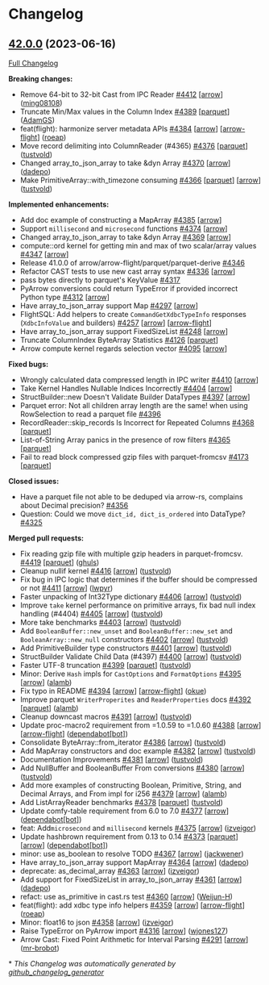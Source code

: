 <!---
  Licensed to the Apache Software Foundation (ASF) under one
  or more contributor license agreements.  See the NOTICE file
  distributed with this work for additional information
  regarding copyright ownership.  The ASF licenses this file
  to you under the Apache License, Version 2.0 (the
  "License"); you may not use this file except in compliance
  with the License.  You may obtain a copy of the License at

    http://www.apache.org/licenses/LICENSE-2.0

  Unless required by applicable law or agreed to in writing,
  software distributed under the License is distributed on an
  "AS IS" BASIS, WITHOUT WARRANTIES OR CONDITIONS OF ANY
  KIND, either express or implied.  See the License for the
  specific language governing permissions and limitations
  under the License.
-->

# Changelog

## [42.0.0](https://github.com/apache/arrow-rs/tree/42.0.0) (2023-06-16)

[Full Changelog](https://github.com/apache/arrow-rs/compare/41.0.0...42.0.0)

**Breaking changes:**

- Remove 64-bit to 32-bit Cast from IPC Reader [\#4412](https://github.com/apache/arrow-rs/pull/4412) [[arrow](https://github.com/apache/arrow-rs/labels/arrow)] ([ming08108](https://github.com/ming08108))
- Truncate Min/Max values in the Column Index [\#4389](https://github.com/apache/arrow-rs/pull/4389) [[parquet](https://github.com/apache/arrow-rs/labels/parquet)] ([AdamGS](https://github.com/AdamGS))
- feat\(flight\): harmonize server metadata APIs [\#4384](https://github.com/apache/arrow-rs/pull/4384) [[arrow](https://github.com/apache/arrow-rs/labels/arrow)] [[arrow-flight](https://github.com/apache/arrow-rs/labels/arrow-flight)] ([roeap](https://github.com/roeap))
- Move record delimiting into ColumnReader \(\#4365\) [\#4376](https://github.com/apache/arrow-rs/pull/4376) [[parquet](https://github.com/apache/arrow-rs/labels/parquet)] ([tustvold](https://github.com/tustvold))
- Changed array\_to\_json\_array to take &dyn Array [\#4370](https://github.com/apache/arrow-rs/pull/4370) [[arrow](https://github.com/apache/arrow-rs/labels/arrow)] ([dadepo](https://github.com/dadepo))
- Make PrimitiveArray::with\_timezone consuming [\#4366](https://github.com/apache/arrow-rs/pull/4366) [[parquet](https://github.com/apache/arrow-rs/labels/parquet)] [[arrow](https://github.com/apache/arrow-rs/labels/arrow)] ([tustvold](https://github.com/tustvold))

**Implemented enhancements:**

- Add doc example of constructing a MapArray [\#4385](https://github.com/apache/arrow-rs/issues/4385) [[arrow](https://github.com/apache/arrow-rs/labels/arrow)]
- Support `millisecond` and `microsecond` functions [\#4374](https://github.com/apache/arrow-rs/issues/4374) [[arrow](https://github.com/apache/arrow-rs/labels/arrow)]
- Changed array\_to\_json\_array to take &dyn Array [\#4369](https://github.com/apache/arrow-rs/issues/4369) [[arrow](https://github.com/apache/arrow-rs/labels/arrow)]
- compute::ord kernel for getting min and max of two scalar/array values [\#4347](https://github.com/apache/arrow-rs/issues/4347) [[arrow](https://github.com/apache/arrow-rs/labels/arrow)]
- Release 41.0.0 of arrow/arrow-flight/parquet/parquet-derive [\#4346](https://github.com/apache/arrow-rs/issues/4346)
- Refactor CAST tests to use new cast array syntax [\#4336](https://github.com/apache/arrow-rs/issues/4336) [[arrow](https://github.com/apache/arrow-rs/labels/arrow)]
- pass bytes directly to parquet's KeyValue [\#4317](https://github.com/apache/arrow-rs/issues/4317)
- PyArrow conversions could return TypeError if provided incorrect Python type [\#4312](https://github.com/apache/arrow-rs/issues/4312) [[arrow](https://github.com/apache/arrow-rs/labels/arrow)]
- Have array\_to\_json\_array support Map [\#4297](https://github.com/apache/arrow-rs/issues/4297) [[arrow](https://github.com/apache/arrow-rs/labels/arrow)]
- FlightSQL: Add helpers to create `CommandGetXdbcTypeInfo` responses \(`XdbcInfoValue` and builders\) [\#4257](https://github.com/apache/arrow-rs/issues/4257) [[arrow](https://github.com/apache/arrow-rs/labels/arrow)] [[arrow-flight](https://github.com/apache/arrow-rs/labels/arrow-flight)]
- Have array\_to\_json\_array support FixedSizeList  [\#4248](https://github.com/apache/arrow-rs/issues/4248) [[arrow](https://github.com/apache/arrow-rs/labels/arrow)]
- Truncate ColumnIndex ByteArray Statistics [\#4126](https://github.com/apache/arrow-rs/issues/4126) [[parquet](https://github.com/apache/arrow-rs/labels/parquet)]
- Arrow compute kernel regards selection vector [\#4095](https://github.com/apache/arrow-rs/issues/4095) [[arrow](https://github.com/apache/arrow-rs/labels/arrow)]

**Fixed bugs:**

- Wrongly calculated data compressed length in IPC writer [\#4410](https://github.com/apache/arrow-rs/issues/4410) [[arrow](https://github.com/apache/arrow-rs/labels/arrow)]
- Take Kernel Handles Nullable Indices Incorrectly [\#4404](https://github.com/apache/arrow-rs/issues/4404) [[arrow](https://github.com/apache/arrow-rs/labels/arrow)]
- StructBuilder::new Doesn't Validate Builder DataTypes [\#4397](https://github.com/apache/arrow-rs/issues/4397) [[arrow](https://github.com/apache/arrow-rs/labels/arrow)]
- Parquet error: Not all children array length are the same! when using RowSelection to read a parquet file [\#4396](https://github.com/apache/arrow-rs/issues/4396)
- RecordReader::skip\_records Is Incorrect for Repeated Columns [\#4368](https://github.com/apache/arrow-rs/issues/4368) [[parquet](https://github.com/apache/arrow-rs/labels/parquet)]
- List-of-String Array panics in the presence of row filters [\#4365](https://github.com/apache/arrow-rs/issues/4365) [[parquet](https://github.com/apache/arrow-rs/labels/parquet)]
- Fail to read block compressed gzip files with parquet-fromcsv [\#4173](https://github.com/apache/arrow-rs/issues/4173) [[parquet](https://github.com/apache/arrow-rs/labels/parquet)]

**Closed issues:**

- Have a parquet file not able to be deduped via arrow-rs, complains about Decimal precision? [\#4356](https://github.com/apache/arrow-rs/issues/4356)
- Question: Could we move `dict_id, dict_is_ordered` into DataType? [\#4325](https://github.com/apache/arrow-rs/issues/4325)

**Merged pull requests:**

- Fix reading gzip file with multiple gzip headers in parquet-fromcsv. [\#4419](https://github.com/apache/arrow-rs/pull/4419) [[parquet](https://github.com/apache/arrow-rs/labels/parquet)] ([ghuls](https://github.com/ghuls))
- Cleanup nullif kernel [\#4416](https://github.com/apache/arrow-rs/pull/4416) [[arrow](https://github.com/apache/arrow-rs/labels/arrow)] ([tustvold](https://github.com/tustvold))
- Fix bug in IPC logic that determines if the buffer should be compressed or not [\#4411](https://github.com/apache/arrow-rs/pull/4411) [[arrow](https://github.com/apache/arrow-rs/labels/arrow)] ([lwpyr](https://github.com/lwpyr))
- Faster unpacking of Int32Type dictionary [\#4406](https://github.com/apache/arrow-rs/pull/4406) [[arrow](https://github.com/apache/arrow-rs/labels/arrow)] ([tustvold](https://github.com/tustvold))
- Improve `take` kernel performance on primitive arrays, fix bad null index handling  \(\#4404\) [\#4405](https://github.com/apache/arrow-rs/pull/4405) [[arrow](https://github.com/apache/arrow-rs/labels/arrow)] ([tustvold](https://github.com/tustvold))
- More take benchmarks [\#4403](https://github.com/apache/arrow-rs/pull/4403) [[arrow](https://github.com/apache/arrow-rs/labels/arrow)] ([tustvold](https://github.com/tustvold))
- Add `BooleanBuffer::new_unset` and `BooleanBuffer::new_set` and `BooleanArray::new_null` constructors [\#4402](https://github.com/apache/arrow-rs/pull/4402) [[arrow](https://github.com/apache/arrow-rs/labels/arrow)] ([tustvold](https://github.com/tustvold))
- Add PrimitiveBuilder type constructors [\#4401](https://github.com/apache/arrow-rs/pull/4401) [[arrow](https://github.com/apache/arrow-rs/labels/arrow)] ([tustvold](https://github.com/tustvold))
- StructBuilder Validate Child Data \(\#4397\) [\#4400](https://github.com/apache/arrow-rs/pull/4400) [[arrow](https://github.com/apache/arrow-rs/labels/arrow)] ([tustvold](https://github.com/tustvold))
- Faster UTF-8 truncation [\#4399](https://github.com/apache/arrow-rs/pull/4399) [[parquet](https://github.com/apache/arrow-rs/labels/parquet)] ([tustvold](https://github.com/tustvold))
- Minor: Derive `Hash` impls for `CastOptions` and `FormatOptions` [\#4395](https://github.com/apache/arrow-rs/pull/4395) [[arrow](https://github.com/apache/arrow-rs/labels/arrow)] ([alamb](https://github.com/alamb))
- Fix typo in README [\#4394](https://github.com/apache/arrow-rs/pull/4394) [[arrow](https://github.com/apache/arrow-rs/labels/arrow)] [[arrow-flight](https://github.com/apache/arrow-rs/labels/arrow-flight)] ([okue](https://github.com/okue))
- Improve parquet `WriterProperites` and `ReaderProperties` docs [\#4392](https://github.com/apache/arrow-rs/pull/4392) [[parquet](https://github.com/apache/arrow-rs/labels/parquet)] ([alamb](https://github.com/alamb))
- Cleanup downcast macros [\#4391](https://github.com/apache/arrow-rs/pull/4391) [[arrow](https://github.com/apache/arrow-rs/labels/arrow)] ([tustvold](https://github.com/tustvold))
- Update proc-macro2 requirement from =1.0.59 to =1.0.60 [\#4388](https://github.com/apache/arrow-rs/pull/4388) [[arrow](https://github.com/apache/arrow-rs/labels/arrow)] [[arrow-flight](https://github.com/apache/arrow-rs/labels/arrow-flight)] ([dependabot[bot]](https://github.com/apps/dependabot))
- Consolidate ByteArray::from\_iterator [\#4386](https://github.com/apache/arrow-rs/pull/4386) [[arrow](https://github.com/apache/arrow-rs/labels/arrow)] ([tustvold](https://github.com/tustvold))
- Add MapArray constructors and doc example [\#4382](https://github.com/apache/arrow-rs/pull/4382) [[arrow](https://github.com/apache/arrow-rs/labels/arrow)] ([tustvold](https://github.com/tustvold))
- Documentation Improvements [\#4381](https://github.com/apache/arrow-rs/pull/4381) [[arrow](https://github.com/apache/arrow-rs/labels/arrow)] ([tustvold](https://github.com/tustvold))
- Add NullBuffer and BooleanBuffer From conversions [\#4380](https://github.com/apache/arrow-rs/pull/4380) [[arrow](https://github.com/apache/arrow-rs/labels/arrow)] ([tustvold](https://github.com/tustvold))
- Add more examples of constructing Boolean, Primitive, String,  and Decimal Arrays, and From impl for i256 [\#4379](https://github.com/apache/arrow-rs/pull/4379) [[arrow](https://github.com/apache/arrow-rs/labels/arrow)] ([alamb](https://github.com/alamb))
- Add ListArrayReader benchmarks [\#4378](https://github.com/apache/arrow-rs/pull/4378) [[parquet](https://github.com/apache/arrow-rs/labels/parquet)] ([tustvold](https://github.com/tustvold))
- Update comfy-table requirement from 6.0 to 7.0 [\#4377](https://github.com/apache/arrow-rs/pull/4377) [[arrow](https://github.com/apache/arrow-rs/labels/arrow)] ([dependabot[bot]](https://github.com/apps/dependabot))
- feat: Add`microsecond` and `millisecond` kernels [\#4375](https://github.com/apache/arrow-rs/pull/4375) [[arrow](https://github.com/apache/arrow-rs/labels/arrow)] ([izveigor](https://github.com/izveigor))
- Update hashbrown requirement from 0.13 to 0.14 [\#4373](https://github.com/apache/arrow-rs/pull/4373) [[parquet](https://github.com/apache/arrow-rs/labels/parquet)] [[arrow](https://github.com/apache/arrow-rs/labels/arrow)] ([dependabot[bot]](https://github.com/apps/dependabot))
- minor: use as\_boolean to resolve TODO [\#4367](https://github.com/apache/arrow-rs/pull/4367) [[arrow](https://github.com/apache/arrow-rs/labels/arrow)] ([jackwener](https://github.com/jackwener))
- Have array\_to\_json\_array support MapArray [\#4364](https://github.com/apache/arrow-rs/pull/4364) [[arrow](https://github.com/apache/arrow-rs/labels/arrow)] ([dadepo](https://github.com/dadepo))
- deprecate: as\_decimal\_array [\#4363](https://github.com/apache/arrow-rs/pull/4363) [[arrow](https://github.com/apache/arrow-rs/labels/arrow)] ([izveigor](https://github.com/izveigor))
- Add support for FixedSizeList in array\_to\_json\_array [\#4361](https://github.com/apache/arrow-rs/pull/4361) [[arrow](https://github.com/apache/arrow-rs/labels/arrow)] ([dadepo](https://github.com/dadepo))
- refact: use as\_primitive in cast.rs test [\#4360](https://github.com/apache/arrow-rs/pull/4360) [[arrow](https://github.com/apache/arrow-rs/labels/arrow)] ([Weijun-H](https://github.com/Weijun-H))
- feat\(flight\): add xdbc type info helpers [\#4359](https://github.com/apache/arrow-rs/pull/4359) [[arrow](https://github.com/apache/arrow-rs/labels/arrow)] [[arrow-flight](https://github.com/apache/arrow-rs/labels/arrow-flight)] ([roeap](https://github.com/roeap))
- Minor: float16 to json [\#4358](https://github.com/apache/arrow-rs/pull/4358) [[arrow](https://github.com/apache/arrow-rs/labels/arrow)] ([izveigor](https://github.com/izveigor))
- Raise TypeError on PyArrow import [\#4316](https://github.com/apache/arrow-rs/pull/4316) [[arrow](https://github.com/apache/arrow-rs/labels/arrow)] ([wjones127](https://github.com/wjones127))
- Arrow Cast: Fixed Point Arithmetic for Interval Parsing [\#4291](https://github.com/apache/arrow-rs/pull/4291) [[arrow](https://github.com/apache/arrow-rs/labels/arrow)] ([mr-brobot](https://github.com/mr-brobot))



\* *This Changelog was automatically generated by [github_changelog_generator](https://github.com/github-changelog-generator/github-changelog-generator)*
